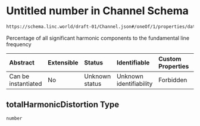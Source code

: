 # Untitled number in Channel Schema

```txt
https://schema.linc.world/draft-01/Channel.json#/oneOf/1/properties/data/properties/harmonicDistortion/properties/totalHarmonicDistortion
```

Percentage of all significant harmonic components to the fundamental line frequency

| Abstract            | Extensible | Status         | Identifiable            | Custom Properties | Additional Properties | Access Restrictions | Defined In                                           |
| :------------------ | :--------- | :------------- | :---------------------- | :---------------- | :-------------------- | :------------------ | :--------------------------------------------------- |
| Can be instantiated | No         | Unknown status | Unknown identifiability | Forbidden         | Allowed               | none                | [Channel.json*](Channel.json "open original schema") |

## totalHarmonicDistortion Type

`number`

